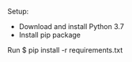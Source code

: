Setup:
* Download and install Python 3.7
* Install pip package

Run
$ pip install -r requirements.txt
